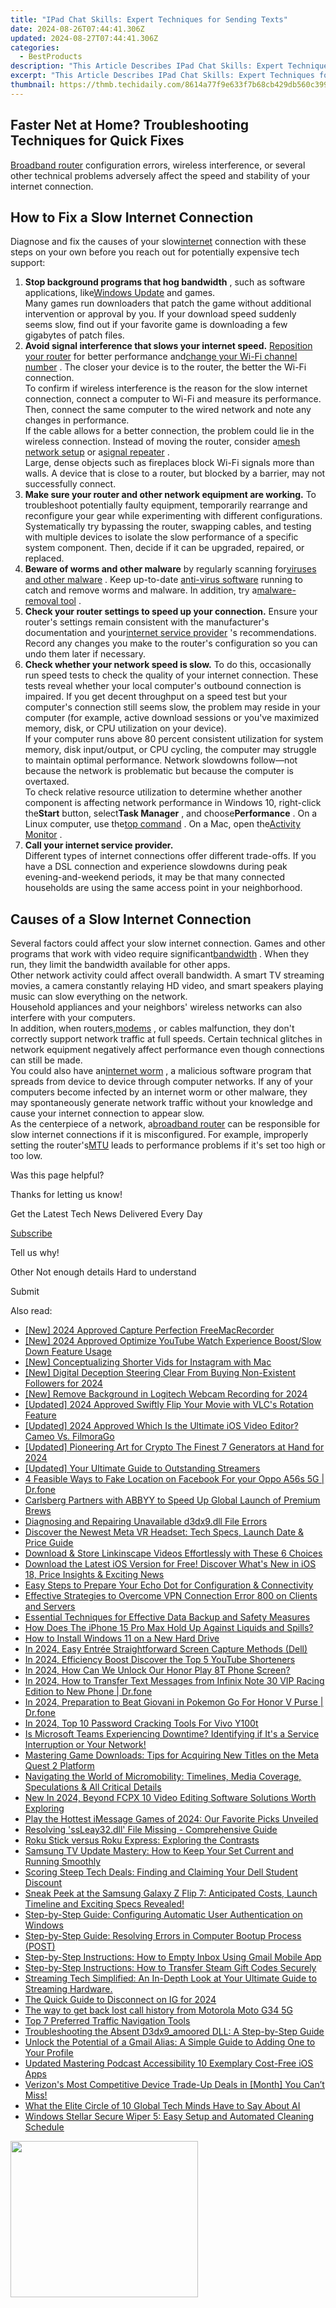 ```yaml
---
title: "IPad Chat Skills: Expert Techniques for Sending Texts"
date: 2024-08-26T07:44:41.306Z
updated: 2024-08-27T07:44:41.306Z
categories:
  - BestProducts
description: "This Article Describes IPad Chat Skills: Expert Techniques for Sending Texts"
excerpt: "This Article Describes IPad Chat Skills: Expert Techniques for Sending Texts"
thumbnail: https://thmb.techidaily.com/8614a77f9e633f7b68cb429db560c3992306d2b5be6c80ea6d2432a854e4bb42.jpg
---
```


## Faster Net at Home? Troubleshooting Techniques for Quick Fixes
[Broadband router](https://www.lifewire.com/what-is-a-router-2618162) configuration errors, wireless interference, or several other technical problems adversely affect the speed and stability of your internet connection.

## How to Fix a Slow Internet Connection

 Diagnose and fix the causes of your slow[internet](https://www.lifewire.com/difference-between-the-internet-and-the-web-2483335) connection with these steps on your own before you reach out for potentially expensive tech support:

1. **Stop background programs that hog bandwidth** , such as software applications, like[Windows Update](https://www.lifewire.com/what-is-windows-update-2624597) and games.  
 Many games run downloaders that patch the game without additional intervention or approval by you. If your download speed suddenly seems slow, find out if your favorite game is downloading a few gigabytes of patch files.
2. **Avoid signal interference that slows your internet speed.** [Reposition your router](https://www.lifewire.com/best-place-for-wireless-router-816570) for better performance and[change your Wi-Fi channel number](https://www.lifewire.com/wifi-channel-number-change-to-avoid-interference-818208) . The closer your device is to the router, the better the Wi-Fi connection.  
 To confirm if wireless interference is the reason for the slow internet connection, connect a computer to Wi-Fi and measure its performance. Then, connect the same computer to the wired network and note any changes in performance.  
 If the cable allows for a better connection, the problem could lie in the wireless connection. Instead of moving the router, consider a[mesh network setup](https://www.lifewire.com/what-is-a-mesh-network-4842178) or a[signal repeater](https://www.lifewire.com/mesh-network-vs-range-extender-4148022) .  
 Large, dense objects such as fireplaces block Wi-Fi signals more than walls. A device that is close to a router, but blocked by a barrier, may not successfully connect.
3. **Make sure your router and other network equipment are working.** To troubleshoot potentially faulty equipment, temporarily rearrange and reconfigure your gear while experimenting with different configurations.  
 Systematically try bypassing the router, swapping cables, and testing with multiple devices to isolate the slow performance of a specific system component. Then, decide if it can be upgraded, repaired, or replaced.
4. **Beware of worms and other malware** by regularly scanning for[viruses and other malware](https://www.lifewire.com/properly-scan-your-computer-for-viruses-and-other-malware-2624526) . Keep up-to-date [anti-virus software](https://www.lifewire.com/best-free-antivirus-software-4151895) running to catch and remove worms and malware. In addition, try a[malware-removal tool](https://www.lifewire.com/best-free-malware-removal-tools-4771073) .
5. **Check your router settings to speed up your connection.** Ensure your router's settings remain consistent with the manufacturer's documentation and your[internet service provider](https://www.lifewire.com/internet-service-provider-isp-2625924) 's recommendations.  
 Record any changes you make to the router's configuration so you can undo them later if necessary.
6. **Check whether your network speed is slow.** To do this, occasionally run speed tests to check the quality of your internet connection. These tests reveal whether your local computer's outbound connection is impaired. If you get decent throughput on a speed test but your computer's connection still seems slow, the problem may reside in your computer (for example, active download sessions or you've maximized memory, disk, or CPU utilization on your device).  
 If your computer runs above 80 percent consistent utilization for system memory, disk input/output, or CPU cycling, the computer may struggle to maintain optimal performance. Network slowdowns follow—not because the network is problematic but because the computer is overtaxed.  
 To check relative resource utilization to determine whether another component is affecting network performance in Windows 10, right-click the**Start** button, select**Task Manager** , and choose**Performance** . On a Linux computer, use the[top command](https://www.lifewire.com/what-is-a-command-2625828) . On a Mac, open the[Activity Monitor](https://www.lifewire.com/use-activity-monitor-to-track-mac-memory-usage-2260880) .
7. **Call your internet service provider.**  
 Different types of internet connections offer different trade-offs. If you have a DSL connection and experience slowdowns during peak evening-and-weekend periods, it may be that many connected households are using the same access point in your neighborhood.  

## Causes of a Slow Internet Connection  

 Several factors could affect your slow internet connection. Games and other programs that work with video require significant[bandwidth](https://www.lifewire.com/what-is-bandwidth-2625809) . When they run, they limit the bandwidth available for other apps.  
 Other network activity could affect overall bandwidth. A smart TV streaming movies, a camera constantly relaying HD video, and smart speakers playing music can slow everything on the network.  
 Household appliances and your neighbors' wireless networks can also interfere with your computers.  
 In addition, when routers,[modems](https://www.lifewire.com/what-is-a-modem-817861) , or cables malfunction, they don't correctly support network traffic at full speeds. Certain technical glitches in network equipment negatively affect performance even though connections can still be made.  
 You could also have an[internet worm](https://www.lifewire.com/brief-history-of-malware-153616) , a malicious software program that spreads from device to device through computer networks. If any of your computers become infected by an internet worm or other malware, they may spontaneously generate network traffic without your knowledge and cause your internet connection to appear slow.  
 As the centerpiece of a network, a[broadband router](https://www.lifewire.com/what-is-a-broadband-router-816301) can be responsible for slow internet connections if it is misconfigured. For example, improperly setting the router's[MTU](https://www.lifewire.com/definition-of-mtu-817948) leads to performance problems if it's set too high or too low.

Was this page helpful?

Thanks for letting us know!

 Get the Latest Tech News Delivered Every Day

[Subscribe](https://www.lifewire.com/#)

Tell us why!

 Other  Not enough details  Hard to understand

 Submit

<ins class="adsbygoogle"
     style="display:block"
     data-ad-format="autorelaxed"
     data-ad-client="ca-pub-7571918770474297"
     data-ad-slot="1223367746"></ins>



<ins class="adsbygoogle"
     style="display:block"
     data-ad-client="ca-pub-7571918770474297"
     data-ad-slot="8358498916"
     data-ad-format="auto"
     data-full-width-responsive="true"></ins>

<span class="atpl-alsoreadstyle">Also read:</span>
<div><ul>
<li><a href="https://video-screen-grab.techidaily.com/new-2024-approved-capture-perfection-freemacrecorder/"><u>[New] 2024 Approved  Capture Perfection  FreeMacRecorder</u></a></li>
<li><a href="https://youtube-data.techidaily.com/024-approved-optimize-youtube-watch-experience-boostslow-down-feature-usage/"><u>[New] 2024 Approved  Optimize YouTube Watch Experience  Boost/Slow Down Feature Usage</u></a></li>
<li><a href="https://instagram-videos.techidaily.com/new-conceptualizing-shorter-vids-for-instagram-with-mac/"><u>[New] Conceptualizing Shorter Vids for Instagram with Mac</u></a></li>
<li><a href="https://facebook-record-videos.techidaily.com/new-digital-deception-steering-clear-from-buying-non-existent-followers-for-2024/"><u>[New] Digital Deception  Steering Clear From Buying Non-Existent Followers for 2024</u></a></li>
<li><a href="https://remote-screen-capture.techidaily.com/new-remove-background-in-logitech-webcam-recording-for-2024/"><u>[New] Remove Background in Logitech Webcam Recording for 2024</u></a></li>
<li><a href="https://screen-recording.techidaily.com/updated-2024-approved-swiftly-flip-your-movie-with-vlcs-rotation-feature/"><u>[Updated] 2024 Approved  Swiftly Flip Your Movie with VLC's Rotation Feature</u></a></li>
<li><a href="https://vimeo-videos.techidaily.com/updated-2024-approved-which-is-the-ultimate-ios-video-editor-cameo-vs-filmorago/"><u>[Updated] 2024 Approved  Which Is the Ultimate iOS Video Editor? Cameo Vs. FilmoraGo</u></a></li>
<li><a href="https://article-posts.techidaily.com/updated-pioneering-art-for-crypto-the-finest-7-generators-at-hand-for-2024/"><u>[Updated] Pioneering Art for Crypto  The Finest 7 Generators at Hand for 2024</u></a></li>
<li><a href="https://fox-boxes.techidaily.com/updated-your-ultimate-guide-to-outstanding-streamers/"><u>[Updated] Your Ultimate Guide to Outstanding Streamers</u></a></li>
<li><a href="https://location-social.techidaily.com/4-feasible-ways-to-fake-location-on-facebook-for-your-oppo-a56s-5g-drfone-by-drfone-virtual-android/"><u>4 Feasible Ways to Fake Location on Facebook For your Oppo A56s 5G | Dr.fone</u></a></li>
<li><a href="https://tech-savvy.techidaily.com/carlsberg-partners-with-abbyy-to-speed-up-global-launch-of-premium-brews/"><u>Carlsberg Partners with ABBYY to Speed Up Global Launch of Premium Brews</u></a></li>
<li><a href="https://techtrends.techidaily.com/diagnosing-and-repairing-unavailable-d3dx9dll-file-errors/"><u>Diagnosing and Repairing Unavailable d3dx9.dll File Errors</u></a></li>
<li><a href="https://techtrends.techidaily.com/discover-the-newest-meta-vr-headset-tech-specs-launch-date-and-price-guide/"><u>Discover the Newest Meta VR Headset: Tech Specs, Launch Date & Price Guide</u></a></li>
<li><a href="https://extra-hints.techidaily.com/download-and-store-linkinscape-videos-effortlessly-with-these-6-choices/"><u>Download & Store Linkinscape Videos Effortlessly with These 6 Choices</u></a></li>
<li><a href="https://techtrends.techidaily.com/download-the-latest-ios-version-for-free-discover-whats-new-in-ios-18-price-insights-and-exciting-news/"><u>Download the Latest iOS Version for Free! Discover What's New in iOS 18, Price Insights & Exciting News</u></a></li>
<li><a href="https://techtrends.techidaily.com/easy-steps-to-prepare-your-echo-dot-for-configuration-and-connectivity/"><u>Easy Steps to Prepare Your Echo Dot for Configuration & Connectivity</u></a></li>
<li><a href="https://techtrends.techidaily.com/effective-strategies-to-overcome-vpn-connection-error-800-on-clients-and-servers/"><u>Effective Strategies to Overcome VPN Connection Error 800 on Clients and Servers</u></a></li>
<li><a href="https://techtrends.techidaily.com/essential-techniques-for-effective-data-backup-and-safety-measures/"><u>Essential Techniques for Effective Data Backup and Safety Measures</u></a></li>
<li><a href="https://techtrends.techidaily.com/how-does-the-iphone-15-pro-max-hold-up-against-liquids-and-spills/"><u>How Does The iPhone 15 Pro Max Hold Up Against Liquids and Spills?</u></a></li>
<li><a href="https://techtrends.techidaily.com/how-to-install-windows-11-on-a-new-hard-drive/"><u>How to Install Windows 11 on a New Hard Drive</u></a></li>
<li><a href="https://screen-capture.techidaily.com/in-2024-easy-entree-straightforward-screen-capture-methods-dell/"><u>In 2024, Easy Entrée  Straightforward Screen Capture Methods (Dell)</u></a></li>
<li><a href="https://youtube-data.techidaily.com/24-efficiency-boost-discover-the-top-5-youtube-shorteners/"><u>In 2024, Efficiency Boost  Discover the Top 5 YouTube Shorteners</u></a></li>
<li><a href="https://unlock-android.techidaily.com/in-2024-how-can-we-unlock-our-honor-play-8t-phone-screen-by-drfone-android/"><u>In 2024, How Can We Unlock Our Honor Play 8T Phone Screen?</u></a></li>
<li><a href="https://android-transfer.techidaily.com/in-2024-how-to-transfer-text-messages-from-infinix-note-30-vip-racing-edition-to-new-phone-drfone-by-drfone-transfer-from-android-transfer-from-android/"><u>In 2024, How to Transfer Text Messages from Infinix Note 30 VIP Racing Edition to New Phone | Dr.fone</u></a></li>
<li><a href="https://pokemon-go-android.techidaily.com/in-2024-preparation-to-beat-giovani-in-pokemon-go-for-honor-v-purse-drfone-by-drfone-virtual-android/"><u>In 2024, Preparation to Beat Giovani in Pokemon Go For Honor V Purse | Dr.fone</u></a></li>
<li><a href="https://unlock-android.techidaily.com/in-2024-top-10-password-cracking-tools-for-vivo-y100t-by-drfone-android/"><u>In 2024, Top 10 Password Cracking Tools For Vivo Y100t</u></a></li>
<li><a href="https://techtrends.techidaily.com/1722899967765-is-microsoft-teams-experiencing-downtime-identifying-if-its-a-service-interruption-or-your-network/"><u>Is Microsoft Teams Experiencing Downtime? Identifying if It's a Service Interruption or Your Network!</u></a></li>
<li><a href="https://techtrends.techidaily.com/mastering-game-downloads-tips-for-acquiring-new-titles-on-the-meta-quest-2-platform/"><u>Mastering Game Downloads: Tips for Acquiring New Titles on the Meta Quest 2 Platform</u></a></li>
<li><a href="https://techtrends.techidaily.com/navigating-the-world-of-micromobility-timelines-media-coverage-speculations-and-all-critical-details/"><u>Navigating the World of Micromobility: Timelines, Media Coverage, Speculations & All Critical Details</u></a></li>
<li><a href="https://video-ai-editor.techidaily.com/new-in-2024-beyond-fcpx-10-video-editing-software-solutions-worth-exploring/"><u>New In 2024, Beyond FCPX 10 Video Editing Software Solutions Worth Exploring</u></a></li>
<li><a href="https://techtrends.techidaily.com/play-the-hottest-imessage-games-of-2024-our-favorite-picks-unveiled/"><u>Play the Hottest iMessage Games of 2024: Our Favorite Picks Unveiled</u></a></li>
<li><a href="https://techtrends.techidaily.com/resolving-ssleay32dll-file-missing-comprehensive-guide/"><u>Resolving 'ssLeay32.dll' File Missing - Comprehensive Guide</u></a></li>
<li><a href="https://techtrends.techidaily.com/roku-stick-versus-roku-express-exploring-the-contrasts/"><u>Roku Stick versus Roku Express: Exploring the Contrasts</u></a></li>
<li><a href="https://techtrends.techidaily.com/samsung-tv-update-mastery-how-to-keep-your-set-current-and-running-smoothly/"><u>Samsung TV Update Mastery: How to Keep Your Set Current and Running Smoothly</u></a></li>
<li><a href="https://techtrends.techidaily.com/1722871367375-scoring-steep-tech-deals-finding-and-claiming-your-dell-student-discount/"><u>Scoring Steep Tech Deals: Finding and Claiming Your Dell Student Discount</u></a></li>
<li><a href="https://techtrends.techidaily.com/1722894355859-sneak-peek-at-the-samsung-galaxy-z-flip-7-anticipated-costs-launch-timeline-and-exciting-specs-revealed/"><u>Sneak Peek at the Samsung Galaxy Z Flip 7: Anticipated Costs, Launch Timeline and Exciting Specs Revealed!</u></a></li>
<li><a href="https://techtrends.techidaily.com/step-by-step-guide-configuring-automatic-user-authentication-on-windows/"><u>Step-by-Step Guide: Configuring Automatic User Authentication on Windows</u></a></li>
<li><a href="https://techtrends.techidaily.com/step-by-step-guide-resolving-errors-in-computer-bootup-process-post/"><u>Step-by-Step Guide: Resolving Errors in Computer Bootup Process (POST)</u></a></li>
<li><a href="https://techtrends.techidaily.com/step-by-step-instructions-how-to-empty-inbox-using-gmail-mobile-app/"><u>Step-by-Step Instructions: How to Empty Inbox Using Gmail Mobile App</u></a></li>
<li><a href="https://techtrends.techidaily.com/step-by-step-instructions-how-to-transfer-steam-gift-codes-securely/"><u>Step-by-Step Instructions: How to Transfer Steam Gift Codes Securely</u></a></li>
<li><a href="https://techtrends.techidaily.com/streaming-tech-simplified-an-in-depth-look-at-your-ultimate-guide-to-streaming-hardware/"><u>Streaming Tech Simplified: An In-Depth Look at Your Ultimate Guide to Streaming Hardware.</u></a></li>
<li><a href="https://instagram-video-files.techidaily.com/the-quick-guide-to-disconnect-on-ig-for-2024/"><u>The Quick Guide to Disconnect on IG for 2024</u></a></li>
<li><a href="https://techidaily.com/the-way-to-get-back-lost-call-history-from-motorola-moto-g34-5g-by-fonelab-android-recover-call-logs/"><u>The way to get back lost call history from Motorola Moto G34 5G</u></a></li>
<li><a href="https://techtrends.techidaily.com/top-7-preferred-traffic-navigation-tools/"><u>Top 7 Preferred Traffic Navigation Tools</u></a></li>
<li><a href="https://techtrends.techidaily.com/troubleshooting-the-absent-d3dx9amoored-dll-a-step-by-step-guide/"><u>Troubleshooting the Absent D3dx9_amoored DLL: A Step-by-Step Guide</u></a></li>
<li><a href="https://techtrends.techidaily.com/unlock-the-potential-of-a-gmail-alias-a-simple-guide-to-adding-one-to-your-profile/"><u>Unlock the Potential of a Gmail Alias: A Simple Guide to Adding One to Your Profile</u></a></li>
<li><a href="https://sound-tweaking.techidaily.com/updated-mastering-podcast-accessibility-10-exemplary-cost-free-ios-apps/"><u>Updated Mastering Podcast Accessibility 10 Exemplary Cost-Free iOS Apps</u></a></li>
<li><a href="https://technical-tips.techidaily.com/verizons-most-competitive-device-trade-up-deals-in-month-you-cant-miss/"><u>Verizon's Most Competitive Device Trade-Up Deals in [Month] You Can’t Miss!</u></a></li>
<li><a href="https://fix-guide.techidaily.com/what-the-elite-circle-of-10-global-tech-minds-have-to-say-about-ai/"><u>What the Elite Circle of 10 Global Tech Minds Have to Say About AI</u></a></li>
<li><a href="https://data-safeguard.techidaily.com/windows-stellar-secure-wiper-5-easy-setup-and-automated-cleaning-schedule/"><u>Windows Stellar Secure Wiper 5: Easy Setup and Automated Cleaning Schedule</u></a></li>
</ul></div>

<!-- affiliate ads begin -->
<a href="https://printrendy.pxf.io/c/5597632/1453720/17020" target="_top" id="1453720"><img src="//a.impactradius-go.com/display-ad/17020-1453720" border="0" alt="" width="300" height="250"/></a><img height="0" width="0" src="https://imp.pxf.io/i/5597632/1453720/17020" style="position:absolute;visibility:hidden;" border="0" />
<!-- affiliate ads end -->